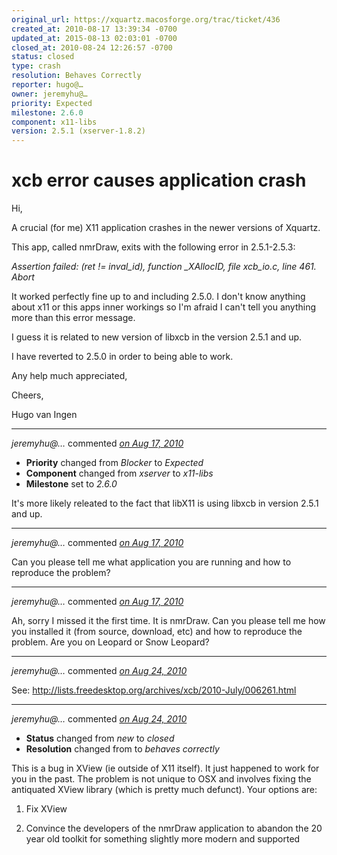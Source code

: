```yaml
---
original_url: https://xquartz.macosforge.org/trac/ticket/436
created_at: 2010-08-17 13:39:34 -0700
updated_at: 2015-08-13 02:03:01 -0700
closed_at: 2010-08-24 12:26:57 -0700
status: closed
type: crash
resolution: Behaves Correctly
reporter: hugo@…
owner: jeremyhu@…
priority: Expected
milestone: 2.6.0
component: x11-libs
version: 2.5.1 (xserver-1.8.2)
---
```


xcb error causes application crash
==================================


Hi,

A crucial (for me) X11 application crashes in the newer versions of Xquartz.

This app, called nmrDraw, exits with the following error in 2.5.1-2.5.3:

*Assertion failed: (ret != inval\_id), function \_XAllocID, file xcb\_io.c, line 461.
Abort*

It worked perfectly fine up to and including 2.5.0.
I don't know anything about x11 or this apps inner workings so I'm afraid I can't tell you anything more than this error message.

I guess it is related to new version of libxcb in the version 2.5.1 and up.

I have reverted to 2.5.0 in order to being able to work.

Any help much appreciated,

Cheers,

Hugo van Ingen



---

*jeremyhu@…* commented *[on Aug 17, 2010](https://xquartz.macosforge.org/trac/ticket/436#comment:1 "August 17, 2010 at 1:51 PM PDT")*

-   **Priority** changed from *Blocker* to *Expected*
-   **Component** changed from *xserver* to *x11-libs*
-   **Milestone** set to *2.6.0*

It's more likely releated to the fact that libX11 is using libxcb in version 2.5.1 and up.



---

*jeremyhu@…* commented *[on Aug 17, 2010](https://xquartz.macosforge.org/trac/ticket/436#comment:2 "August 17, 2010 at 1:55 PM PDT")*

Can you please tell me what application you are running and how to reproduce the problem?



---

*jeremyhu@…* commented *[on Aug 17, 2010](https://xquartz.macosforge.org/trac/ticket/436#comment:3 "August 17, 2010 at 1:56 PM PDT")*

Ah, sorry I missed it the first time. It is nmrDraw. Can you please tell me how you installed it (from source, download, etc) and how to reproduce the problem. Are you on Leopard or Snow Leopard?



---

*jeremyhu@…* commented *[on Aug 24, 2010](https://xquartz.macosforge.org/trac/ticket/436#comment:4 "August 24, 2010 at 12:20 PM PDT")*

See: <http://lists.freedesktop.org/archives/xcb/2010-July/006261.html>



---

*jeremyhu@…* commented *[on Aug 24, 2010](https://xquartz.macosforge.org/trac/ticket/436#comment:5 "August 24, 2010 at 12:26 PM PDT")*

-   **Status** changed from *new* to *closed*
-   **Resolution** changed from to *behaves correctly*

This is a bug in XView (ie outside of X11 itself). It just happened to work for you in the past. The problem is not unique to OSX and involves fixing the antiquated XView library (which is pretty much defunct). Your options are:

1) Fix XView

2) Convince the developers of the nmrDraw application to abandon the 20 year old toolkit for something slightly more modern and supported




